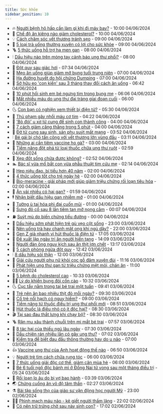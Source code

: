 ```yaml
---
title: Sức khỏe
sidebar_position: 10
---
```


<!-- vnexpress-suc-khoe:START -->
- 🔥 [Người bệnh hô hấp cần làm gì khi đi máy bay?](https://vnexpress.net/nguoi-benh-ho-hap-can-lam-gi-khi-di-may-bay-4754093.html) - 10:00 04/06/2024
- 🥰 [Chế độ ăn kiêng nào giảm cholesterol?](https://vnexpress.net/che-do-an-kieng-nao-giam-cholesterol-4754087.html) - 10:00 04/06/2024
- 💡 [Cách chăm sóc vết thương tránh sẹo](https://vnexpress.net/cach-cham-soc-vet-thuong-tranh-seo-4754131.html) - 09:00 04/06/2024
- 🤗 [5 loại trà uống thường xuyên có lợi cho sức khỏe](https://vnexpress.net/5-loai-tra-uong-thuong-xuyen-co-loi-cho-suc-khoe-4754119.html) - 09:00 04/06/2024
- 🪜 [5 thức uống hỗ trợ hạ men gan](https://vnexpress.net/5-thuc-uong-ho-tro-ha-men-gan-4754062.html) - 08:00 04/06/2024
- 🕯 [Dấu hiệu nào trên móng tay cảnh báo ung thư phổi?](https://vnexpress.net/dau-hieu-nao-tren-mong-tay-canh-bao-ung-thu-phoi-4754058.html) - 08:00 04/06/2024
- 🤭 [Đột quỵ sau giác hơi](https://vnexpress.net/dot-quy-sau-giac-hoi-4754156.html) - 07:34 04/06/2024
- 👀 [Mẹo ăn uống giúp giảm mỡ bụng tuổi trung niên](https://vnexpress.net/meo-an-uong-giup-giam-mo-bung-tuoi-trung-nien-4754065.html) - 07:00 04/06/2024
- 🌋 [Hạ đường huyết do hội chứng Dumping](https://vnexpress.net/ha-duong-huyet-do-hoi-chung-dumping-4754055.html) - 07:00 04/06/2024
- 🫶 [Sở hữu eo &#39;con kiến&#39; sau 3 tháng thay đổi cách ăn uống](https://vnexpress.net/so-huu-eo-con-kien-sau-3-thang-thay-doi-cach-an-uong-4754130.html) - 06:42 04/06/2024
- 🦆 [10 phút hồi sinh em bé ngưng tim trong bụng mẹ](https://vnexpress.net/10-phut-hoi-sinh-em-be-ngung-tim-trong-bung-me-4754136.html) - 06:06 04/06/2024
- 🚀 [Mất nhiều máu do ung thư đại tràng giai đoạn cuối](https://vnexpress.net/mat-nhieu-mau-do-ung-thu-dai-trang-giai-doan-cuoi-4754051.html) - 06:00 04/06/2024
- 🌜 [Con bạn có nghiện xem thiết bị điện tử?](https://vnexpress.net/con-ban-co-nghien-xem-thiet-bi-dien-tu-4753845.html) - 05:30 04/06/2024
- 🧰 [Thủ phạm gây nhồi máu cơ tim](https://vnexpress.net/thu-pham-gay-nhoi-mau-co-tim-4754002.html) - 04:22 04/06/2024
- 💫 [&#39;Bỏ đói&#39; u xơ tử cung để sinh con thành công](https://vnexpress.net/bo-doi-u-xo-tu-cung-de-sinh-con-thanh-cong-4754053.html) - 04:00 04/06/2024
- 🌝 [7 cách giảm căng thẳng trong 5 phút](https://vnexpress.net/7-cach-giam-cang-thang-trong-5-phut-4753865.html) - 04:00 04/06/2024
- 🗽 [Đờ tử cung sau sinh, sản phụ suýt mất mạng](https://vnexpress.net/do-tu-cung-sau-sinh-san-phu-suyt-mat-mang-4754049.html) - 03:52 04/06/2024
- 🕯 [Bé gái bị chó tấn công với vết thương lớn vùng đầu](https://vnexpress.net/be-gai-bi-cho-tan-cong-voi-vet-thuong-lon-vung-dau-4753958.html) - 03:11 04/06/2024
- 🦅 [Những ai cần tiêm vaccine ho gà?](https://vnexpress.net/nhung-ai-can-tiem-vaccine-ho-ga-4753983.html) - 03:00 04/06/2024
- 🦆 [Tiềm năng đột phá từ loại thuốc chữa ung thư ruột](https://vnexpress.net/tiem-nang-dot-pha-tu-loai-thuoc-chua-ung-thu-ruot-4754052.html) - 02:59 04/06/2024
- 🎊 [Xẹp đốt sống chữa được không?](https://vnexpress.net/xep-dot-song-chua-duoc-khong-4754034.html) - 02:52 04/06/2024
- 🏊 [Bác sĩ vừa mổ bắt con vừa phẫu thuật tim cứu mẹ](https://vnexpress.net/bac-si-vua-mo-bat-con-vua-phau-thuat-tim-cuu-me-4753971.html) - 02:14 04/06/2024
- 📝 [Hẹp niệu đạo, bí tiểu hơn 40 năm](https://vnexpress.net/hep-nieu-dao-bi-tieu-hon-40-nam-4753854.html) - 02:00 04/06/2024
- 💯 [4 thức uống tốt cho trẻ ngày hè](https://vnexpress.net/4-thuc-uong-tot-cho-tre-ngay-he-4753781.html) - 02:00 04/06/2024
- 🌊 [Bio-meracine - giải pháp mới giúp giảm triệu chứng rối loạn tiêu hóa](https://vnexpress.net/bio-meracine-giai-phap-moi-giup-giam-trieu-chung-roi-loan-tieu-hoa-4752356.html) - 02:00 04/06/2024
- 🚀 [Ăn vải nhiều có hại gan?](https://vnexpress.net/an-vai-nhieu-co-hai-gan-4753384.html) - 01:59 04/06/2024
- 🕴 [Nhận biết dấu hiệu gan nhiễm mỡ](https://vnexpress.net/nhan-biet-dau-hieu-gan-nhiem-mo-4753841.html) - 01:00 04/06/2024
- 🗽 [Tưởng ù tai hóa phì đại cuốn mũi](https://vnexpress.net/tuong-u-tai-hoa-phi-dai-cuon-mui-4753783.html) - 01:00 04/06/2024
- 🎡 [Sưng đỏ cổ sau 8 lần tiêm tan mỡ nọng cằm](https://vnexpress.net/sung-do-co-sau-8-lan-tiem-tan-mo-nong-cam-4753893.html) - 00:07 04/06/2024
- ⛽️ [Suýt mù do biến chứng tiểu đường](https://vnexpress.net/suyt-mu-do-bien-chung-tieu-duong-4753196.html) - 00:00 04/06/2024
- 🦆 [Dấu hiệu sớm phát hiện trẻ gù vẹo cột sống](https://vnexpress.net/dau-hieu-som-phat-hien-tre-gu-veo-cot-song-4753855.html) - 23:00 03/06/2024
- 🤩 [Nên uống trà hay chanh mật ong khi ngủ dậy?](https://vnexpress.net/nen-uong-tra-hay-chanh-mat-ong-khi-ngu-day-4753663.html) - 22:00 03/06/2024
- 🦒 [Gen Z già nhanh vì hút thuốc lá điện tử](https://vnexpress.net/gen-z-gia-nhanh-vi-hut-thuoc-la-dien-tu-4753769.html) - 17:05 03/06/2024
- 💫 [Đề xuất lập ngày tri ân người hiến tạng](https://vnexpress.net/de-xuat-lap-ngay-tri-an-nguoi-hien-tang-4753910.html) - 14:09 03/06/2024
- 🐘 [Người đàn ông nguy kịch sau ăn thịt lợn chết](https://vnexpress.net/nguoi-dan-ong-nguy-kich-sau-an-thit-lon-chet-4753902.html) - 13:17 03/06/2024
- 🚀 [5 cách phòng ngừa đột quỵ](https://vnexpress.net/5-cach-phong-ngua-dot-quy-4753888.html) - 12:42 03/06/2024
- 🕯 [8 dấu hiệu sỏi thận](https://vnexpress.net/8-dau-hieu-soi-than-4753747.html) - 12:00 03/06/2024
- 🦏 [Giải cứu người phụ nữ khỏi cọc gỗ đâm xuyên đùi](https://vnexpress.net/giai-cuu-nguoi-phu-nu-khoi-coc-go-dam-xuyen-dui-4753870.html) - 11:16 03/06/2024
- 🦄 [Phát hiện ung thư gan từ triệu chứng mệt mỏi, chán ăn](https://vnexpress.net/phat-hien-ung-thu-gan-tu-trieu-chung-met-moi-chan-an-4753643.html) - 11:00 03/06/2024
- 🦒 [5 bệnh do cholesterol cao](https://vnexpress.net/5-benh-do-cholesterol-cao-4753745.html) - 10:33 03/06/2024
- 👨‍🏫 [Lý do khiến bụng đói cồn cào](https://vnexpress.net/ly-do-khien-bung-doi-con-cao-4753678.html) - 10:32 03/06/2024
- 🌜 [Cục tẩy nằm trong tai bé trai một tuần](https://vnexpress.net/cuc-tay-nam-trong-tai-be-trai-mot-tuan-4753832.html) - 09:41 03/06/2024
- 🚀 [Trẻ nên ăn bao nhiêu thịt đỏ mỗi ngày?](https://vnexpress.net/tre-nen-an-bao-nhieu-thit-do-moi-ngay-4753742.html) - 09:30 03/06/2024
- 💃 [Cổ trẻ nổi hạch có nguy hiểm?](https://vnexpress.net/co-tre-noi-hach-co-nguy-hiem-4753732.html) - 09:00 03/06/2024
- 💯 [Tiềm năng từ thuốc điều trị ung thư phổi mới](https://vnexpress.net/tiem-nang-tu-thuoc-dieu-tri-ung-thu-phoi-moi-4753799.html) - 08:51 03/06/2024
- 🤔 [Hút thuốc lá điếu nhỏ có ít độc hại?](https://vnexpress.net/hut-thuoc-la-dieu-nho-co-it-doc-hai-4753735.html) - 08:30 03/06/2024
- 🎬 [Tại sao đau thắt lưng khi chạy bộ?](https://vnexpress.net/tai-sao-dau-that-lung-khi-chay-bo-4753611.html) - 08:30 03/06/2024
- 🪜 [Rận mu xâu thành chuỗi trên mi mắt bé trai](https://vnexpress.net/ran-mu-xau-thanh-chuoi-tren-mi-mat-be-trai-4753756.html) - 07:57 03/06/2024
- 🦣 [8 tác hại của thiếu ngủ lâu ngày](https://vnexpress.net/8-tac-hai-cua-thieu-ngu-lau-ngay-4753734.html) - 07:30 03/06/2024
- 🧐 [Dầu chiên rán nhiều lần có gây ung thư?](https://vnexpress.net/dau-chien-ran-nhieu-lan-co-gay-ung-thu-4753650.html) - 07:02 03/06/2024
- 🤡 [Kiểm tra để biết đau đầu thông thường hay do u não](https://vnexpress.net/kiem-tra-de-biet-dau-dau-thong-thuong-hay-do-u-nao-4753630.html) - 07:00 03/06/2024
- 👍 [Vaccine ung thư của Anh hoạt động thế nào](https://vnexpress.net/vaccine-ung-thu-cua-anh-hoat-dong-the-nao-4753648.html) - 06:50 03/06/2024
- 💡 [Người trẻ tìm cách chữa rụng tóc](https://vnexpress.net/nguoi-tre-tim-cach-chua-rung-toc-4753686.html) - 06:00 03/06/2024
- 💯 [7 thức uống giải độc cơ thể, giảm cân mùa hè](https://vnexpress.net/7-thuc-uong-giai-doc-co-the-giam-can-mua-he-4753664.html) - 06:00 03/06/2024
- 🧠 [Bé 6 tuổi ngộ độc bánh mì ở Đồng Nai tử vong sau một tháng điều trị](https://vnexpress.net/be-6-tuoi-ngo-doc-banh-mi-o-dong-nai-tu-vong-sau-mot-thang-dieu-tri-4753705.html) - 05:24 03/06/2024
- 🎡 [Rối loạn lo âu do bị vợ bạo hành](https://vnexpress.net/roi-loan-lo-au-do-bi-vo-bao-hanh-4752223.html) - 03:39 03/06/2024
- 🌏 [Chứng cuồng ăn vô độ tâm thần](https://vnexpress.net/chung-cuong-an-vo-do-tam-than-4753553.html) - 02:27 03/06/2024
- ⚗️ [Bài tập sống thọ của giáo sư vận động học người Mỹ](https://vnexpress.net/bai-tap-song-tho-cua-giao-su-van-dong-hoc-nguoi-my-4753353.html) - 23:00 02/06/2024
- 👨‍🏫 [Phình mạch máu não - kẻ giết người thầm lặng](https://vnexpress.net/phinh-mach-mau-nao-ke-giet-nguoi-tham-lang-4753387.html) - 22:02 02/06/2024
- 🤖 [Có nên trữ trứng chờ sau này sinh con?](https://vnexpress.net/co-nen-tru-trung-cho-sau-nay-sinh-con-4742483.html) - 17:02 02/06/2024<!-- vnexpress-suc-khoe:END -->
